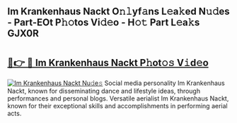 ## Im Krankenhaus Nackt O𝚗𝚕yf𝚊ns L𝚎a𝚔ed N𝚞𝚍es - Part-EOt P𝚑𝚘tos Vi𝚍𝚎o - H𝚘𝚝 Part L𝚎a𝚔s GJX0R

# <h2><a href="http://kf9c39.oniu.top/?m=Im+Krankenhaus+Nackt">🔗👉 🔴 Im Krankenhaus Nackt P𝚑ot𝚘𝚜 V𝚒d𝚎o</a></h2>

[![Im Krankenhaus Nackt Nu𝚍e𝚜](https://i.imgur.com/0qMVB7G.gif)](http://kf9c39.oniu.top/?m=Im+Krankenhaus+Nackt)
Social media personality Im Krankenhaus Nackt, known for disseminating dance and lifestyle ideas, through performances and personal blogs. Versatile aerialist Im Krankenhaus Nackt, known for their exceptional skills and accomplishments in performing aerial acts.  

